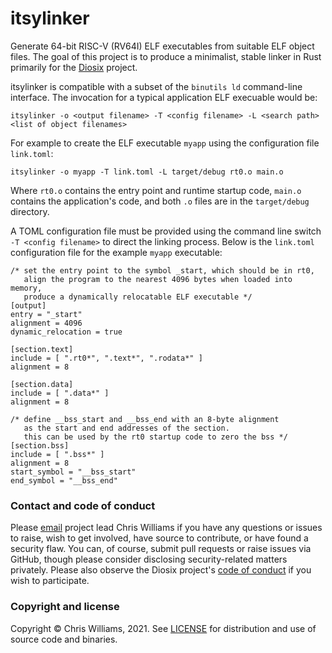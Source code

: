# itsylinker

Generate 64-bit RISC-V (RV64I) ELF executables from suitable ELF object files. The goal of this project is to produce a minimalist, stable linker in Rust primarily for the [Diosix](https://diosix.org) project. 

itsylinker is compatible with a subset of the `binutils ld` command-line interface. The invocation for a typical application ELF execuable would be:

```
itsylinker -o <output filename> -T <config filename> -L <search path> <list of object filenames>
```

For example to create the ELF executable `myapp` using the configuration file `link.toml`:

```
itsylinker -o myapp -T link.toml -L target/debug rt0.o main.o
```

Where `rt0.o` contains the entry point and runtime startup code, `main.o` contains the application's code, and both `.o` files are in the `target/debug` directory.

A TOML configuration file must be provided using the command line switch `-T <config filename>` to direct the linking process. Below is the `link.toml` configuration file for the example `myapp` executable:

```
/* set the entry point to the symbol _start, which should be in rt0,
   align the program to the nearest 4096 bytes when loaded into memory,
   produce a dynamically relocatable ELF executable */
[output]
entry = "_start"
alignment = 4096
dynamic_relocation = true

[section.text]
include = [ ".rt0*", ".text*", ".rodata*" ]
alignment = 8

[section.data]
include = [ ".data*" ]
alignment = 8

/* define __bss_start and __bss_end with an 8-byte alignment
   as the start and end addresses of the section.
   this can be used by the rt0 startup code to zero the bss */
[section.bss]
include = [ ".bss*" ]
alignment = 8
start_symbol = "__bss_start"
end_symbol = "__bss_end"
```

### Contact and code of conduct <a name="contact"></a>

Please [email](mailto:chrisw@diosix.org) project lead Chris Williams if you have any questions or issues to raise, wish to get involved, have source to contribute, or have found a security flaw. You can, of course, submit pull requests or raise issues via GitHub, though please consider disclosing security-related matters privately. Please also observe the Diosix project's [code of conduct](https://diosix.org/docs/conduct.html) if you wish to participate.

### Copyright and license <a name="copyright"></a>

Copyright &copy; Chris Williams, 2021. See [LICENSE](LICENSE) for distribution and use of source code and binaries.
